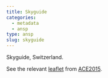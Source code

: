 ```yaml
---
title: Skyguide
categories:
  - metadata
  - ansp
type: ansp
slug: skyguide
---
```


Skyguide, Switzerland.

See the relevant [leaflet][leaf] from [ACE2015].

[leaf]: ../Skyguide_Switzerland_ACE_2015.pdf "ACE 2015 Benchmarking Report Factsheet: Skyguide"

[ACE2015]: http://www.eurocontrol.int/publications/atm-cost-effectiveness-ace-2015-benchmarking-report-2016-2020-outlook "ACE 2015 Benchmarking Report"
